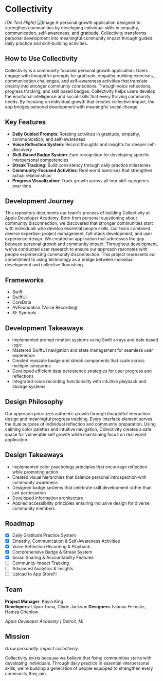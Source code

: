 # Collectivity

*(On Test Flight)*
![Image](https://github.com/user-attachments/assets/6567af0a-89f6-4e67-ba5a-b8fbad1dc669)
A personal growth application designed to strengthen communities by developing individual skills in empathy, communication, self-awareness, and gratitude. Collectivity transforms personal development into meaningful community impact through guided daily practice and skill-building activities.


## How to Use Collectivity

Collectivity is a community focused personal growth application. Users engage with thoughtful prompts for gratitude, empathy building exercises, communication challenges, and self-awareness activities that translate directly into stronger community connections. Through voice reflections, progress tracking, and skill based badges, Collectivity helps users develop the emotional intelligence and social skills that every thriving community needs. By focusing on individual growth that creates collective impact, the app bridges personal development with meaningful social change.

## Key Features

- **Daily Guided Prompts**: Rotating activities in gratitude, empathy, communication, and self-awareness
- **Voice Reflection System**: Record thoughts and insights for deeper self-discovery
- **Skill-Based Badge System**: Earn recognition for developing specific interpersonal competencies  
- **Streak Tracking**: Build consistency through daily practice milestones
- **Community-Focused Activities**: Real world exercises that strengthen actual relationships
- **Progress Visualization**: Track growth across all four skill categories over time

## Development Journey

This repository documents our team's process of building Collectivity at Apple Developer Academy. Born from personal questioning about community disconnection, we discovered that stronger communities start with individuals who develop essential people skills. Our team combined diverse expertise: project management, full-stack development, and user experience design. We created an application that addresses the gap between personal growth and community impact. Throughout development, we've conducted user research to ensure our approach resonates with people experiencing community disconnection. This project represents our commitment to using technology as a bridge between individual development and collective flourishing.

## Frameworks

- Swift
- SwiftUI  
- CoreData
- AVFoundation (Voice Recording)
- SF Symbols

## Development Takeaways

- Implemented prompt rotation systems using Swift arrays and date based logic
- Mastered SwiftUI navigation and state management for seamless user experience
- Created reusable badge and streak components that scale across multiple categories
- Developed efficient data persistence strategies for user progress and reflections
- Integrated voice recording functionality with intuitive playback and storage systems

## Design Philosophy

Our approach prioritizes authentic growth through thoughtful interaction design and meaningful progress tracking. Every interface element serves the dual purpose of individual reflection and community preparation. Using calming color palettes and intuitive navigation, Collectivity creates a safe space for vulnerable self growth while maintaining focus on real world application. 

## Design Takeaways

- Implemented color psychology principles that encourage reflection while promoting action
- Created visual hierarchies that balance personal introspection with community awareness
- Designed badge systems that celebrate skill development rather than just participation
- Developed information architecture 
- Applied accessibility principles ensuring inclusive design for diverse community members

## Roadmap

- [x] Daily Gratitude Practice System
- [x] Empathy, Communication & Self-Awareness Activities  
- [x] Voice Reflection Recording & Playback
- [x] Comprehensive Badge & Streak System
- [x] Social Sharing & Accountability Features
- [ ] Community Impact Tracking
- [ ] Advanced Analytics & Insights
- [ ] Upload to App Store!!!

## Team

**Project Manager**: Kayla King  
**Developers**: Lilyan Toma, Clyde Jackson
**Designers**: Ivianna Feimster, Hamza Crichlow

*Apple Developer Academy | Detroit, MI*

## Mission

*Grow personally. Impact collectively.*

Collectivity exists because we believe that fixing communities starts with developing individuals. Through daily practice in essential interpersonal skills, we're building a generation of people equipped to strengthen every community they join.
